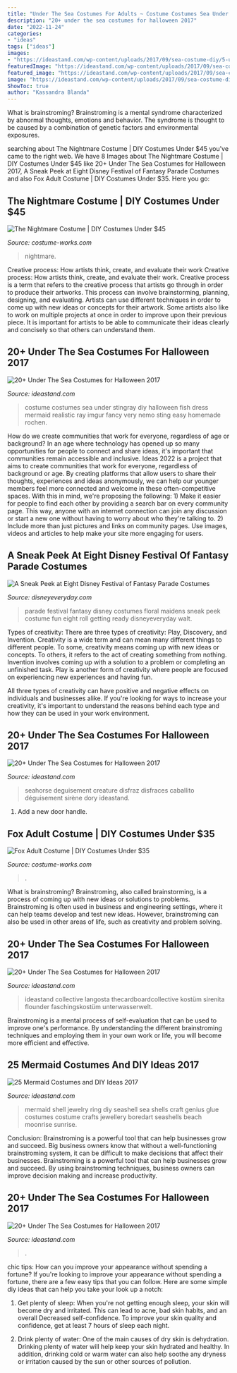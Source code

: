 ```yaml
---
title: "Under The Sea Costumes For Adults ~ Costume Costumes Sea Under Stingray Diy Halloween Fish Dress Mermaid Realistic Ray Imgur Fancy Very Nemo Sting Easy Homemade Rochen"
description: "20+ under the sea costumes for halloween 2017"
date: "2022-11-24"
categories:
- "ideas"
tags: ["ideas"]
images:
- "https://ideastand.com/wp-content/uploads/2017/09/sea-costume-diy/5-under-the-sea-costumes-costume-diy.jpg"
featuredImage: "https://ideastand.com/wp-content/uploads/2017/09/sea-costume-diy/13-under-the-sea-costumes-costume-diy.jpg"
featured_image: "https://ideastand.com/wp-content/uploads/2017/09/sea-costume-diy/5-under-the-sea-costumes-costume-diy.jpg"
image: "https://ideastand.com/wp-content/uploads/2017/09/sea-costume-diy/13-under-the-sea-costumes-costume-diy.jpg"
ShowToc: true
author: "Kassandra Blanda"
---
```



What is brainstroming?
Brainstroming is a mental syndrome characterized by abnormal thoughts, emotions and behavior. The syndrome is thought to be caused by a combination of genetic factors and environmental exposures.

	

		
searching about The Nightmare Costume | DIY Costumes Under $45 you've came to the right web. We have 8 Images about The Nightmare Costume | DIY Costumes Under $45 like 20+ Under The Sea Costumes for Halloween 2017, A Sneak Peek at Eight Disney Festival of Fantasy Parade Costumes and also Fox Adult Costume | DIY Costumes Under $35. Here you go:
		
    
## The Nightmare Costume | DIY Costumes Under $45

<img loading=lazy src="https://photos.costume-works.com/full/the_nightmare.jpg" onerror="this.onerror=null;this.src='https://tse2.mm.bing.net/th?id=OIP.8wso_PSV-k0MqD1Br_PwzQHaLs&amp;pid=15.1';" alt="The Nightmare Costume | DIY Costumes Under $45">

_Source: costume-works.com_

>nightmare. 

	

Creative process: How artists think, create, and evaluate their work
Creative process: How artists think, create, and evaluate their work.
Creative process is a term that refers to the creative process that artists go through in order to produce their artworks. This process can involve brainstorming, planning, designing, and evaluating. Artists can use different techniques in order to come up with new ideas or concepts for their artwork. Some artists also like to work on multiple projects at once in order to improve upon their previous piece. It is important for artists to be able to communicate their ideas clearly and concisely so that others can understand them.

    
## 20+ Under The Sea Costumes For Halloween 2017

<img loading=lazy src="https://ideastand.com/wp-content/uploads/2017/09/sea-costume-diy/14-under-the-sea-costumes-costume-diy.jpg" onerror="this.onerror=null;this.src='https://tse4.mm.bing.net/th?id=OIP.3-U0-Q1k6gCQkDRT7a4JwAHaOS&amp;pid=15.1';" alt="20+ Under The Sea Costumes for Halloween 2017">

_Source: ideastand.com_

>costume costumes sea under stingray diy halloween fish dress mermaid realistic ray imgur fancy very nemo sting easy homemade rochen. 

	

How do we create communities that work for everyone, regardless of age or background?
In an age where technology has opened up so many opportunities for people to connect and share ideas, it's important that communities remain accessible and inclusive. Ideas 2022 is a project that aims to create communities that work for everyone, regardless of background or age. By creating platforms that allow users to share their thoughts, experiences and ideas anonymously, we can help our younger members feel more connected and welcome in these often-competitive spaces. With this in mind, we're proposing the following: 1) Make it easier for people to find each other by providing a search bar on every community page. This way, anyone with an internet connection can join any discussion or start a new one without having to worry about who they're talking to. 2) Include more than just pictures and links on community pages. Use images, videos and articles to help make your site more engaging for users.

    
## A Sneak Peek At Eight Disney Festival Of Fantasy Parade Costumes

<img loading=lazy src="http://www.disneyeveryday.com/wp-content/uploads/2014/02/FLORAL-MAIDENS-DISNEY-FESTIVAL-OF-FANTASY-PARADE.jpg" onerror="this.onerror=null;this.src='https://tse3.mm.bing.net/th?id=OIP.qwAja4Aq9GMLAO4-ZjGD-gHaF-&amp;pid=15.1';" alt="A Sneak Peek at Eight Disney Festival of Fantasy Parade Costumes">

_Source: disneyeveryday.com_

>parade festival fantasy disney costumes floral maidens sneak peek costume fun eight roll getting ready disneyeveryday walt. 

	

Types of creativity: There are three types of creativity: Play, Discovery, and Invention.
Creativity is a wide term and can mean many different things to different people. To some, creativity means coming up with new ideas or concepts. To others, it refers to the act of creating something from nothing.
Invention involves coming up with a solution to a problem or completing an unfinished task. Play is another form of creativity where people are focused on experiencing new experiences and having fun.

All three types of creativity can have positive and negative effects on individuals and businesses alike. If you're looking for ways to increase your creativity, it's important to understand the reasons behind each type and how they can be used in your work environment.

    
## 20+ Under The Sea Costumes For Halloween 2017

<img loading=lazy src="https://ideastand.com/wp-content/uploads/2017/09/sea-costume-diy/13-under-the-sea-costumes-costume-diy.jpg" onerror="this.onerror=null;this.src='https://tse1.mm.bing.net/th?id=OIP.1jpyWvPV8XXIf9heoPUJAQHaJ4&amp;pid=15.1';" alt="20+ Under The Sea Costumes for Halloween 2017">

_Source: ideastand.com_

>seahorse deguisement creature disfraz disfraces caballito déguisement sirène dory ideastand. 

	

1. Add a new door handle. 

    
## Fox Adult Costume | DIY Costumes Under $35

<img loading=lazy src="https://photos.costume-works.com/full/fox6.jpg" onerror="this.onerror=null;this.src='https://tse4.mm.bing.net/th?id=OIP.0lpl7XnBqMbLTqQigeL2jAHaMU&amp;pid=15.1';" alt="Fox Adult Costume | DIY Costumes Under $35">

_Source: costume-works.com_

>. 

	

What is brainstroming?
Brainstroming, also called brainstorming, is a process of coming up with new ideas or solutions to problems. Brainstroming is often used in business and engineering settings, where it can help teams develop and test new ideas. However, brainstroming can also be used in other areas of life, such as creativity and problem solving.

    
## 20+ Under The Sea Costumes For Halloween 2017

<img loading=lazy src="https://ideastand.com/wp-content/uploads/2017/09/sea-costume-diy/5-under-the-sea-costumes-costume-diy.jpg" onerror="this.onerror=null;this.src='https://tse1.mm.bing.net/th?id=OIP.40EgsAEdXPxCaV4Pz-GU8QHaKW&amp;pid=15.1';" alt="20+ Under The Sea Costumes for Halloween 2017">

_Source: ideastand.com_

>ideastand collective langosta thecardboardcollective kostüm sirenita flounder faschingskostüm unterwasserwelt. 

	

Brainstroming is a mental process of self-evaluation that can be used to improve one's performance. By understanding the different brainstroming techniques and employing them in your own work or life, you will become more efficient and effective.

    
## 25 Mermaid Costumes And DIY Ideas 2017

<img loading=lazy src="http://ideastand.com/wp-content/uploads/2017/09/mermaid-costume-diy/11-mermaid-costume-diy-ideas-tutorials.jpg" onerror="this.onerror=null;this.src='https://tse3.mm.bing.net/th?id=OIP.j-oitD23LIqViHeXTVWjBgHaJ4&amp;pid=15.1';" alt="25 Mermaid Costumes and DIY Ideas 2017">

_Source: ideastand.com_

>mermaid shell jewelry ring diy seashell sea shells craft genius glue costumes costume crafts jewellery boredart seashells beach moonrise sunrise. 

	

Conclusion: Brainstroming is a powerful tool that can help businesses grow and succeed.
Big business owners know that without a well-functioning brainstroming system, it can be difficult to make decisions that affect their businesses. Brainstroming is a powerful tool that can help businesses grow and succeed. By using brainstroming techniques, business owners can improve decision making and increase productivity.

    
## 20+ Under The Sea Costumes For Halloween 2017

<img loading=lazy src="https://ideastand.com/wp-content/uploads/2017/09/sea-costume-diy/18-under-the-sea-costumes-costume-diy.jpg" onerror="this.onerror=null;this.src='https://tse2.mm.bing.net/th?id=OIP.zpt6dVHYPQCIa28n5Rr-HQHaHa&amp;pid=15.1';" alt="20+ Under The Sea Costumes for Halloween 2017">

_Source: ideastand.com_

>. 

	

chic tips: How can you improve your appearance without spending a fortune?
If you're looking to improve your appearance without spending a fortune, there are a few easy tips that you can follow. Here are some simple diy ideas that can help you take your look up a notch:
1. Get plenty of sleep: When you're not getting enough sleep, your skin will become dry and irritated. This can lead to acne, bad skin habits, and an overall Decreased self-confidence. To improve your skin quality and confidence, get at least 7 hours of sleep each night.

2. Drink plenty of water: One of the main causes of dry skin is dehydration. Drinking plenty of water will help keep your skin hydrated and healthy. In addition, drinking cold or warm water can also help soothe any dryness or irritation caused by the sun or other sources of pollution.


